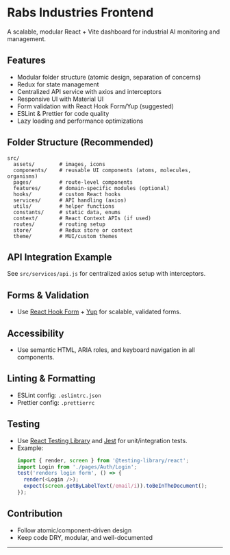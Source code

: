 # Rabs Industries Frontend

A scalable, modular React + Vite dashboard for industrial AI monitoring and management.

## Features

- Modular folder structure (atomic design, separation of concerns)
- Redux for state management
- Centralized API service with axios and interceptors
- Responsive UI with Material UI
- Form validation with React Hook Form/Yup (suggested)
- ESLint & Prettier for code quality
- Lazy loading and performance optimizations

## Folder Structure (Recommended)

```
src/
  assets/        # images, icons
  components/    # reusable UI components (atoms, molecules, organisms)
  pages/         # route-level components
  features/      # domain-specific modules (optional)
  hooks/         # custom React hooks
  services/      # API handling (axios)
  utils/         # helper functions
  constants/     # static data, enums
  context/       # React Context APIs (if used)
  routes/        # routing setup
  store/         # Redux store or context
  theme/         # MUI/custom themes
```

## API Integration Example

See `src/services/api.js` for centralized axios setup with interceptors.

## Forms & Validation

- Use [React Hook Form](https://react-hook-form.com/) + [Yup](https://github.com/jquense/yup) for scalable, validated forms.

## Accessibility

- Use semantic HTML, ARIA roles, and keyboard navigation in all components.

## Linting & Formatting

- ESLint config: `.eslintrc.json`
- Prettier config: `.prettierrc`

## Testing

- Use [React Testing Library](https://testing-library.com/docs/react-testing-library/intro/) and [Jest](https://jestjs.io/) for unit/integration tests.
- Example:
  ```js
  import { render, screen } from '@testing-library/react';
  import Login from './pages/Auth/Login';
  test('renders login form', () => {
    render(<Login />);
    expect(screen.getByLabelText(/email/i)).toBeInTheDocument();
  });
  ```

## Contribution

- Follow atomic/component-driven design
- Keep code DRY, modular, and well-documented

---
